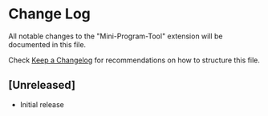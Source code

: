 # Change Log

All notable changes to the "Mini-Program-Tool" extension will be documented in this file.

Check [Keep a Changelog](http://keepachangelog.com/) for recommendations on how to structure this file.

## [Unreleased]

- Initial release
